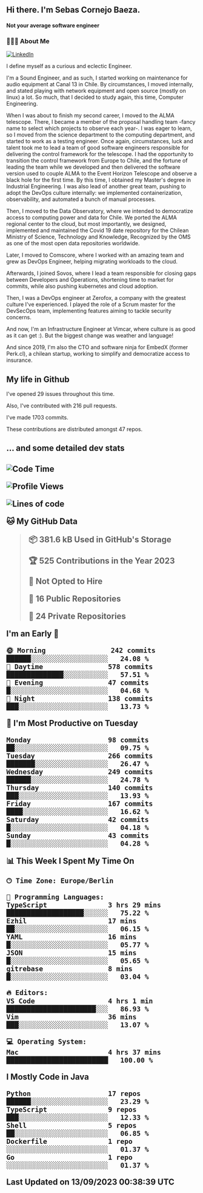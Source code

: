 <h2> Hi there.  I'm Sebas Cornejo Baeza.</h2>
<h4> Not your average software engineer</h4>
<h3> 👨🏻‍💻 About Me </h3>
<a href="http://linkedin.com/in/sebastian-cornejo-baeza/"><img alt="LinkedIn" src="https://img.shields.io/badge/Sebas%20Cornejo%20-informational?style=appveyor&logo=linkedin"></a>


I define myself as a curious and eclectic Engineer.

I'm a Sound Engineer, and as such, I started working on maintenance for audio equipment at Canal 13 in Chile.
By circumstances, I moved internally, and stated playing with network equipment and open source (mostly on linux) 
a lot. So much, that I decided to study again, this time, Computer Engineering.

When I was about to finish my second career, I moved to the ALMA telescope. There, I became a member of the proposal handling team
-fancy name to select which projects to observe each year-. 
I was eager to learn, so I moved from the science department to the computing department, and started to work as 
a testing engineer. Once again, circumstances, luck and talent took me to lead a team of good software engineers 
responsible for delivering the control framework for the telescope. I had the opportunity to transition the control framework from
Europe to Chile, and the fortune of leading the team while we developed and then delivered the software
version used to couple ALMA to the Event Horizon Telescope and observe a black hole for the first time.
By this time, I obtained my Master's degree in Industrial Engineering.
I was also lead of another great team, pushing to adopt the DevOps culture internally: we implemented containerization, observability, and automated a bunch of manual processes.

Then, I moved to the Data Observatory, where we intended to democratize access to computing power
and data for Chile. We ported the ALMA regional center to the cloud, but most importantly, we designed, implemented
and maintained the Covid 19 date repository for the Chilean Ministry of Science, Technology and Knowledge, Recognized by the OMS as one of the most open
data repositories worldwide.

Later, I moved to Comscore, where I worked with an amazing team and grew as DevOps Engineer, helping migrating workloads to the cloud.

Afterwards, I joined Sovos, where I lead a team responsible for closing gaps between Developers and Operations, shortening time to market for commits, while
also pushing kubernetes and cloud adoption.

Then, I was a DevOps engineer at Zerofox, a company with the greatest culture I've experienced. I played the role of a Scrum master for the DevSecOps team,
implementing features aiming to tackle security concerns.

And now, I'm an Infrastructure Engineer at Vimcar, where culture is as good as it can get :). But the biggest change was weather and language!
 
And since 2019, I'm also the CTO and software ninja for EmbedX (former Perk.cl), a chilean startup, working to simplify and democratize access to insurance.

<h2> My life in Github </h2>

I've opened 29 issues throughout this time.

Also, I've contributed with 216 pull requests.

I've made 1703 commits.

These contributions are distributed amongst 47 repos.

<h2>... and some detailed dev stats<h2>

<!--START_SECTION:waka-->
![Code Time](http://img.shields.io/badge/Code%20Time-486%20hrs%2029%20mins-blue)

![Profile Views](http://img.shields.io/badge/Profile%20Views-0-blue)

![Lines of code](https://img.shields.io/badge/From%20Hello%20World%20I%27ve%20Written-757.8%20thousand%20lines%20of%20code-blue)

**🐱 My GitHub Data** 

> 📦 381.6 kB Used in GitHub's Storage 
 > 
> 🏆 525 Contributions in the Year 2023
 > 
> 🚫 Not Opted to Hire
 > 
> 📜 16 Public Repositories 
 > 
> 🔑 24 Private Repositories 
 > 
**I'm an Early 🐤** 

```text
🌞 Morning                242 commits         ██████░░░░░░░░░░░░░░░░░░░   24.08 % 
🌆 Daytime                578 commits         ██████████████░░░░░░░░░░░   57.51 % 
🌃 Evening                47 commits          █░░░░░░░░░░░░░░░░░░░░░░░░   04.68 % 
🌙 Night                  138 commits         ███░░░░░░░░░░░░░░░░░░░░░░   13.73 % 
```
📅 **I'm Most Productive on Tuesday** 

```text
Monday                   98 commits          ██░░░░░░░░░░░░░░░░░░░░░░░   09.75 % 
Tuesday                  266 commits         ███████░░░░░░░░░░░░░░░░░░   26.47 % 
Wednesday                249 commits         ██████░░░░░░░░░░░░░░░░░░░   24.78 % 
Thursday                 140 commits         ███░░░░░░░░░░░░░░░░░░░░░░   13.93 % 
Friday                   167 commits         ████░░░░░░░░░░░░░░░░░░░░░   16.62 % 
Saturday                 42 commits          █░░░░░░░░░░░░░░░░░░░░░░░░   04.18 % 
Sunday                   43 commits          █░░░░░░░░░░░░░░░░░░░░░░░░   04.28 % 
```


📊 **This Week I Spent My Time On** 

```text
🕑︎ Time Zone: Europe/Berlin

💬 Programming Languages: 
TypeScript               3 hrs 29 mins       ███████████████████░░░░░░   75.22 % 
Ezhil                    17 mins             ██░░░░░░░░░░░░░░░░░░░░░░░   06.15 % 
YAML                     16 mins             █░░░░░░░░░░░░░░░░░░░░░░░░   05.77 % 
JSON                     15 mins             █░░░░░░░░░░░░░░░░░░░░░░░░   05.65 % 
gitrebase                8 mins              █░░░░░░░░░░░░░░░░░░░░░░░░   03.04 % 

🔥 Editors: 
VS Code                  4 hrs 1 min         ██████████████████████░░░   86.93 % 
Vim                      36 mins             ███░░░░░░░░░░░░░░░░░░░░░░   13.07 % 

💻 Operating System: 
Mac                      4 hrs 37 mins       █████████████████████████   100.00 % 
```

**I Mostly Code in Java** 

```text
Python                   17 repos            ██████░░░░░░░░░░░░░░░░░░░   23.29 % 
TypeScript               9 repos             ███░░░░░░░░░░░░░░░░░░░░░░   12.33 % 
Shell                    5 repos             ██░░░░░░░░░░░░░░░░░░░░░░░   06.85 % 
Dockerfile               1 repo              ░░░░░░░░░░░░░░░░░░░░░░░░░   01.37 % 
Go                       1 repo              ░░░░░░░░░░░░░░░░░░░░░░░░░   01.37 % 
```




 Last Updated on 13/09/2023 00:38:39 UTC
<!--END_SECTION:waka-->
